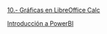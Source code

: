 [10.- Gráficas en LibreOffice Calc](https://youtu.be/nkDrGiD6QPc?si=ugMeud2E0otutsvb)

[Introducción a PowerBI](https://youtu.be/QsuY1kvdJEc?si=HCcoM3AxLgESty8A)

